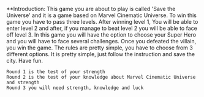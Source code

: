 **Introduction:
      This game you are about to play is called 'Save the Universe' and
      it is a game based on Marvel Cinematic Universe. 
      To win this game you have to pass three levels. After winning
      level 1, You will be able to enter level 2 and after, if you manage
      to beat level 2 you will be able to face off level 3. In this game 
      you will have the option to choose your Super Hero and you will have to
      face several challenges.
      Once you defeated the villain, you win the game. The rules are
      pretty simple, you have to choose from 3 different options. 
      It is pretty simple, just follow the instruction and save the city. 
      Have fun.
    
    Round 1 is the test of your strength
    Round 2 is the test of your knowledge about Marvel Cinematic Universe and strength
    Round 3 you will need strength, knowledge and luck

